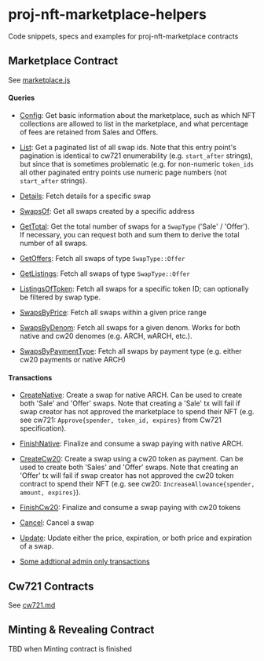 # proj-nft-marketplace-helpers
Code snippets, specs and examples for proj-nft-marketplace contracts

## Marketplace Contract
See [marketplace.js](./marketplace-contract/marketplace.js)

#### Queries
- [Config](./marketplace-contract/marketplace.js#L12-L50): Get basic information about the marketplace, such as which NFT collections are allowed to list in the marketplace, and what percentage of fees are retained from Sales and Offers.

- [List](./marketplace-contract/marketplace.js#L53-L83): Get a paginated list of all swap ids. Note that this entry point's pagination is identical to cw721 enumerability (e.g. `start_after` strings), but since that is sometimes problematic (e.g. for non-numeric `token_ids` all other paginated entry points use numeric page numbers (not `start_after` strings).

- [Details](./marketplace-contract/marketplace.js#L85-L127): Fetch details for a specific swap

- [SwapsOf](./marketplace-contract/marketplace.js#L129-L192): Get all swaps created by a specific address

- [GetTotal](./marketplace-contract/marketplace.js#L194-L220): Get the total number of swaps for a `SwapType` ('Sale' / 'Offer'). If necessary, you can request both and sum them to derive the total number of all swaps.

- [GetOffers](./marketplace-contract/marketplace.js#L222-L288): Fetch all swaps of type `SwapType::Offer`

- [GetListings](./marketplace-contract/marketplace.js#L290-L349): Fetch all swaps of type `SwapType::Offer`

- [ListingsOfToken](./marketplace-contract/marketplace.js#L351-L416): Fetch all swaps for a specific token ID; can optionally be filtered by swap type.

- [SwapsByPrice](./marketplace-contract/marketplace.js#L418-L486): Fetch all swaps within a given price range

- [SwapsByDenom](./marketplace-contract/marketplace.js#L488-L556): Fetch all swaps for a given denom. Works for both native and cw20 denomes (e.g. ARCH, wARCH, etc.).

- [SwapsByPaymentType](./marketplace-contract/marketplace.js#L558-L624): Fetch all swaps by payment type (e.g. either cw20 payments or native ARCH)

#### Transactions
- [CreateNative](./marketplace-contract/marketplace.js#L628-L675): Create a swap for native ARCH. Can be used to create both 'Sale' and 'Offer' swaps. Note that creating a 'Sale' tx will fail if swap creator has not approved the marketplace to spend their NFT (e.g. see cw721: `Approve{spender, token_id, expires}` from Cw721 specification).

- [FinishNative](./marketplace-contract/marketplace.js#L677-L722): Finalize and consume a swap paying with native ARCH.

- [CreateCw20](./marketplace-contract/marketplace.js#L724-L770): Create a swap using a cw20 token as payment. Can be used to create both 'Sales' and 'Offer' swaps. Note that creating an 'Offer' tx will fail if swap creator has not approved the cw20 token contract to spend their NFT (e.g. see cw20: `IncreaseAllowance{spender, amount, expires}`). 

- [FinishCw20](./marketplace-contract/marketplace.js#L772-L7815): Finalize and consume a swap paying with cw20 tokens

- [Cancel](./marketplace-contract/marketplace.js#L817-L7862): Cancel a swap

- [Update](./marketplace-contract/marketplace.js#L864-L7896): Update either the price, expiration, or both price and expiration of a swap.

- [Some addtional admin only transactions](./marketplace-contract/marketplace.js#L898-L7911)


## Cw721 Contracts
See [cw721.md](./cw721-contract/cw721.md)

## Minting & Revealing Contract
TBD when Minting contract is finished
